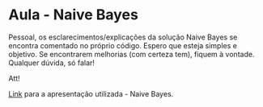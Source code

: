 # Aula - Naive Bayes

Pessoal, os esclarecimentos/explicações da solução Naive Bayes se encontra comentado no próprio código. Espero que esteja simples e objetivo. Se encontrarem melhorias (com certeza tem), fiquem à vontade. Qualquer dúvida, só falar!
 
Att!

[Link](https://drive.google.com/open?id=1kj_1S-QSBZynQYZ7Jwpa3Uf3aFq11IDN8RquFkgzhWg) para a apresentação utilizada - Naive Bayes.
